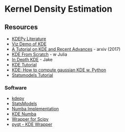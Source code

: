 # Kernel Density Estimation

## Resources

* [KDEPy Literature](https://kdepy.readthedocs.io/en/latest/literature.html)
* [Viz Demo of KDE](https://mathisonian.github.io/kde/)
* [A Tutorial on KDE and Recent Advances](https://arxiv.org/pdf/1704.03924.pdf) - arxiv (2017)
* [KDE From Scratch](https://jduncstats.com/post/2019-03-16_kde-scratch/) - w Julia
* [In Depth KDE](https://jakevdp.github.io/PythonDataScienceHandbook/05.13-kernel-density-estimation.html) - Jake
* [KDE Tutorial](http://bebi103.caltech.edu.s3-website-us-east-1.amazonaws.com/2015/tutorials/r3_kde.html)
* [KDE: How to compute gaussian KDE w. Python](https://gsalvatovallverdu.gitlab.io/python/kernel_density_estimation/)
* [Statsmodels Tutorial](https://www.statsmodels.org/stable/examples/notebooks/generated/kernel_density.html)

### Software

* [kdepy](https://kdepy.readthedocs.io/en/latest/)
* [StatsModels](https://www.statsmodels.org/stable/examples/notebooks/generated/kernel_density.html)
* [Numba Implementation](https://numba.pydata.org/numba-examples/examples/density_estimation/kernel/results.html)
* [KDE Numba](https://github.com/ablancha/kde_numba)
* [Wrapper for Scipy](https://github.com/DTOcean/dtocean-core/blob/578129d52ecb0a6bc02270fe3cad4d6083c1da0a/dtocean_core/utils/stats.py)
* [pyqt - KDE Wrapper](https://github.com/sergeyfarin/pyqt-fit/blob/master/pyqt_fit/kde_methods.py)